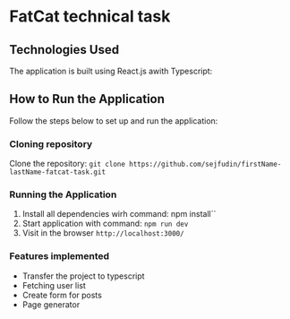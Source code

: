 #  FatCat technical task

## Technologies Used

The application is built using React.js awith Typescript:
  
## How to Run the Application
Follow the steps below to set up and run the application:

### Cloning repository
Clone the repository: `git clone https://github.com/sejfudin/firstName-lastName-fatcat-task.git`

### Running the Application 

1. Install all dependencies wirh command: npm install``
2. Start application with command: `npm run dev`
3. Visit in the browser `http://localhost:3000/`

### Features implemented

- Transfer the project to typescript
- Fetching user list
- Create form for posts
- Page generator











